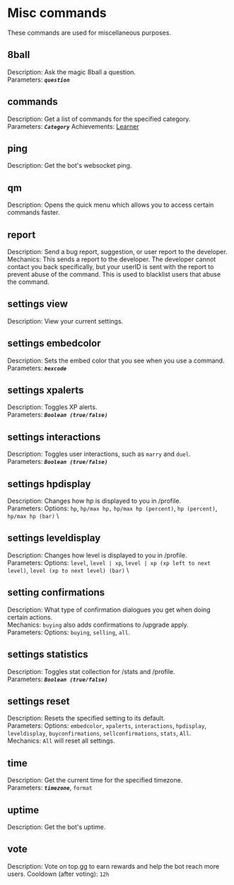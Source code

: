 # Misc commands
These commands are used for miscellaneous purposes.

## 8ball
Description: Ask the magic 8ball a question. \
Parameters: ***`question`***

## commands
Description: Get a list of commands for the specified category. \
Parameters: ***`Category`***
Achievements: [Learner](/achievements?id=learner)

## ping
Description: Get the bot's websocket ping.

## qm
Description: Opens the quick menu which allows you to access certain commands faster.

## report
Description: Send a bug report, suggestion, or user report to the developer. \
Mechanics: This sends a report to the developer. The developer cannot contact you back specifically, but your userID is sent with the report to prevent abuse of the command. This is used to blacklist users that abuse the command.

## settings view
Description: View your current settings.

## settings embedcolor
Description: Sets the embed color that you see when you use a command. \
Parameters: ***`hexcode`***

## settings xpalerts
Description: Toggles XP alerts. \
Parameters: ***`Boolean (true/false)`***

## settings interactions
Description: Toggles user interactions, such as `marry` and `duel`. \
Parameters: ***`Boolean (true/false)`***

## settings hpdisplay
Description: Changes how hp is displayed to you in /profile. \
Parameters: Options: `hp`, `hp/max hp,` `hp/max hp (percent)`, `hp (percent)`, `hp/max hp (bar)` \

## settings leveldisplay
Description: Changes how level is displayed to you in /profile. \
Parameters: Options: `level`, `level | xp`, `level | xp (xp left to next level)`, `level (xp to next level) (bar)` \

## setting confirmations
Description: What type of confirmation dialogues you get when doing certain actions. \
Mechanics: `buying` also adds confirmations to /upgrade apply. \
Parameters: Options: `buying`, `selling`, `all`.

## settings statistics
Description: Toggles stat collection for /stats and /profile. \
Parameters: ***`Boolean (true/false)`***

## settings reset
Description: Resets the specified setting to its default. \
Parameters: Options: `embedcolor`, `xpalerts`, `interactions`, `hpdisplay`, `leveldisplay`, `buyconfirmations`, `sellconfirmations`, `stats`, `All`. \
Mechanics: `All` will reset all settings.

## time
Description: Get the current time for the specified timezone. \
Parameters: ***`timezone`***, `format`

## uptime
Description: Get the bot's uptime.

## vote
Description: Vote on top.gg to earn rewards and help the bot reach more users.
Cooldown (after voting): `12h`